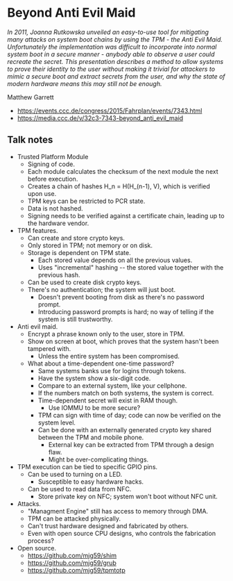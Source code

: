 # Beyond Anti Evil Maid

*In 2011, Joanna Rutkowska unveiled an easy-to-use tool for mitigating many attacks on system boot chains by using the TPM - the Anti Evil Maid. Unfortunately the implementation was difficult to incorporate into normal system boot in a secure manner - anybody able to observe a user could recreate the secret. This presentation describes a method to allow systems to prove their identity to the user without making it trivial for attackers to mimic a secure boot and extract secrets from the user, and why the state of modern hardware means this may still not be enough.*

Matthew Garrett

- https://events.ccc.de/congress/2015/Fahrplan/events/7343.html
- https://media.ccc.de/v/32c3-7343-beyond_anti_evil_maid


## Talk notes

- Trusted Platform Module
    - Signing of code.
    - Each module calculates the checksum of the next module the next before execution.
    - Creates a chain of hashes H_n = H(H_(n-1), V), which is verified upon use.
    - TPM keys can be restricted to PCR state.
    - Data is not hashed.
    - Signing needs to be verified against a certificate chain, leading up to the hardware vendor.
- TPM features.
    - Can create and store crypto keys.
    - Only stored in TPM; not memory or on disk.
    - Storage is dependent on TPM state.
        - Each stored value depends on all the previous values.
        - Uses "incremental" hashing -- the stored value together with the previous hash.
    - Can be used to create disk crypto keys.
    - There's no authentication; the system will just boot.
        - Doesn't prevent booting from disk as there's no password prompt.
        - Introducing password prompts is hard; no way of telling if the system is still trustworthy.
- Anti evil maid.
    - Encrypt a phrase known only to the user, store in TPM.
    - Show on screen at boot, which proves that the system hasn't been tampered with.
        - Unless the entire system has been compromised.
    - What about a time-dependent one-time password?
        - Same systems banks use for logins through tokens.
        - Have the system show a six-digit code.
        - Compare to an external system, like your cellphone.
        - If the numbers match on both systems, the system is correct.
        - Time-dependent secret will exist in RAM though.
            - Use IOMMU to be more secure?
        - TPM can sign with time of day; code can now be verified on the system level.
        - Can be done with an externally generated crypto key shared between the TPM and mobile phone.
            - External key can be extracted from TPM through a design flaw.
            - Might be over-complicating things.
- TPM execution can be tied to specific GPIO pins.
    - Can be used to turning on a LED.
        - Susceptible to easy hardware hacks.
    - Can be used to read data from NFC.
        - Store private key on NFC; system won't boot without NFC unit.
- Attacks.
    - "Managment Engine" still has access to memory through DMA.
    - TPM can be attacked physically.
    - Can't trust hardware designed and fabricated by others.
    - Even with open source CPU designs, who controls the fabrication process?
- Open source.
    - https://github.com/mjg59/shim
    - https://github.com/mjg59/grub
    - https://github.com/mjg59/tpmtotp

